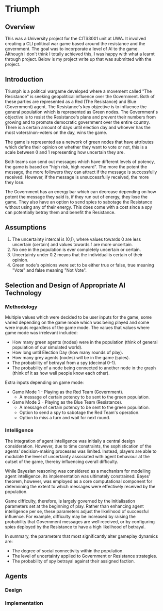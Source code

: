 # Triumph

## Overview

This was a University project for the CITS3001 unit at UWA. It involved creating a CLI political war game based around the resistance and the government. The goal was to incorporate a level of AI to the game. Although I don't think I totally achieved this, I was happy with what a learnt through project. Below is my project write up that was submitted with the project.

## Introduction

Triumph is a political wargame developed where a movement called "The Resistance" is seeking geopolitical influence over the Government. Both of these parties are represented as a Red (The Resistance) and Blue (Government) agent. The Resistance's key objective is to influence the general population which is represented as Green nodes. The Government's objective is to resist the Resistance's plans and prevent their numbers from growing and to promote democratic government over the entire country. There is a certain amount of days until election day and whoever has the most voters/non-voters on the day, wins the game.

The game is represented as a network of green nodes that have attributes which define their opinion on whether they want to vote or not, this is a scale between 0 and 1 representing how uncertain they are.

Both teams can send out messages which have different levels of potency, the game is based on "high risk, high reward". The more the potent the message, the more followers they can attract if the message is successfully received. However, if the message is unsuccessfully received, the more they lose.

The Government has an energy bar which can decrease depending on how potent the message they said is, if they run out of energy, they lose the game. They also have an option to send spies to sabotage the Resistance without using any of their energy. This does come with a cost since a spy can potentially betray them and benefit the Resistance.

## Assumptions

1. The uncertainty intercal is (0,1), where values towards 0 are less uncertain (certain) and values towards 1 are more uncertain.
2. No one in the population is ever completely uncertain or certain.
3. Uncertainty under 0.2 means that the individual is certain of their opinion.
4. Green node's opinions were set to be either true or false, true meaning "Vote" and false meaning "Not Vote".

## Selection and Design of Appropriate AI Technology

### Methodology

Multiple values which were decided to be user inputs for the game, some varied depending on the game mode which was being played and some were inputs regardless of the game mode. The values that values where game mode was irrelevant included:

- How many green agents (nodes) were in the population (think of general population of our simulated world).
- How long until Election Day (how many rounds of play).
- How many grey agents (nodes) will be in the game (spies).
- The probability of betrayal from a spy (decimal 0-1).
- The probability of a node being connected to another node in the graph (think of it as how well people know each other).

Extra inputs depending on game mode:

- Game Mode 1 - Playing as the Red Team (Government).
  - A message of certain potency to be sent to the green population.
- Game Mode 2 - Playing as the Blue Team (Resistance).
  - A message of certain potency to be sent to the green population.
  - Option to send a spy to sabotage the Red Team's operation.
  - Option to miss a turn and wait for next round.

### Intelligence

The integration of agent intelligence was initially a central design consideration. However, due to time constraints, the sophistication of the agents’ decision-making processes was limited. Instead, players are able to modulate the level of uncertainty associated with agent behaviour at the outset of the game, thereby influencing overall difficulty.

While Bayesian reasoning was considered as a mechanism for modelling agent intelligence, its implementation was ultimately constrained. Bayes’ theorem, however, was employed as a core computational component for determining the extent to which messages were effectively received by the population.

Game difficulty, therefore, is largely governed by the initialisation parameters set at the beginning of play. Rather than enhancing agent intelligence per se, these parameters adjust the likelihood of successful influence. For example, difficulty may be increased by raising the probability that Government messages are well received, or by configuring spies deployed by the Resistance to have a high likelihood of betrayal.

In summary, the parameters that most significantly alter gameplay dynamics are:

- The degree of social connectivity within the population.
- The level of uncertainty applied to Government or Resistance strategies.
- The probability of spy betrayal against their assigned faction.

## Agents

### Design

### Implementation

